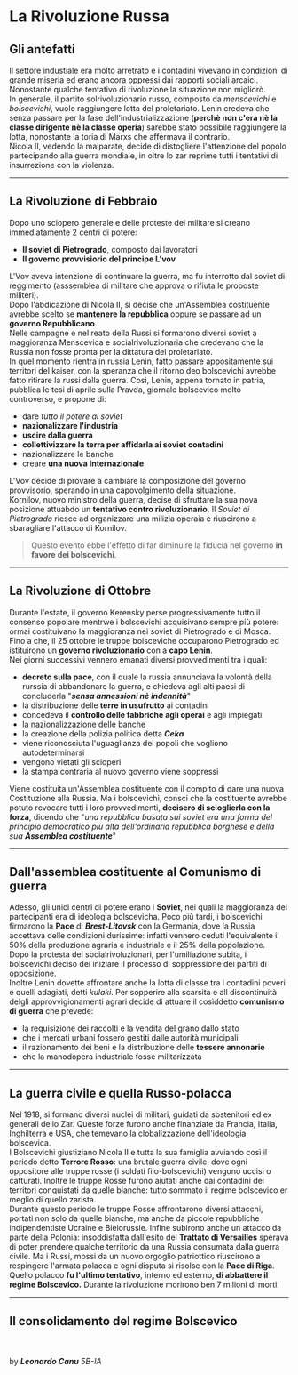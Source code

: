# La Rivoluzione Russa
## Gli antefatti
Il settore industiale era molto arretrato e i contadini vivevano in condizioni di grande miseria ed erano ancora oppressi dai rapporti sociali arcaici. Nonostante qualche tentativo di rivoluzione la situazione non migliorò.<br>
In generale, il partito solrivoluzionario russo, composto da *menscevichi* e *bolscevichi*, vuole raggiungere lotta del proletariato. Lenin credeva che senza passare per la fase dell'industrializzazione (**perchè non c'era nè  la classe dirigente nè la classe operia**) sarebbe stato possibile raggiungere la lotta, nonostante la toria di Marxs che affermava il contrario.<br>
Nicola II, vedendo la malparate, decide di distogliere l'attenzione del popolo partecipando alla guerra mondiale, in oltre lo zar reprime tutti i tentativi di insurrezione con la violenza.

---

## La Rivoluzione di Febbraio
Dopo uno sciopero generale e delle proteste dei militare si creano immediatamente 2 centri di potere:
- **Il soviet di Pietrogrado**, composto dai lavoratori
- **Il governo provvisiorio del principe L'vov**

L'Vov aveva intenzione di continuare la guerra, ma fu interrotto dal soviet di reggimento (asssemblea di militare che approva o rifiuta le proposte militeri).<br>
Dopo l'abdicazione di Nicola II, si decise che un'Assemblea costituente avrebbe scelto se **mantenere la repubblica** oppure se passare ad un **governo Repubblicano**.<br>
Nelle campagne e nel reato della Russi si formarono diversi soviet a maggioranza Menscevica e socialrivoluzionaria che credevano che la Russia non fosse pronta per la dittatura del proletariato.<br>
In quel momento rientra in russia Lenin, fatto passare appositamente sui territori del kaiser, con la speranza che il ritorno deo bolscevichi avrebbe fatto ritirare la russi dalla guerra. Così, Lenin, appena tornato in patria, pubblica le tesi di aprile sulla Pravda, giornale bolscevico molto controverso, e propone di: 
- dare *tutto il potere ai soviet* 
- **nazionalizzare l'industria**
- **uscire dalla guerra** 
- **collettivizzare la terra per affidarla ai soviet contadini**
- nazionalizzare le banche
- creare **una nuova Internazionale**

L'Vov decide di provare a cambiare la composizione del governo provvisorio, sperando in una capovolgimento della situazione.<br>
Kornilov, nuovo ministro della guerra, decise di sfruttare la sua nova posizione attuabdo un **tentativo contro rivoluzionario**.
Il *Soviet di Pietrogrado* riesce ad organizzare una milizia operaia e riuscirono a sbaragliare l'attacco di Kornilov.<br>
> Questo evento ebbe l'effetto di far diminuire la fiducia nel governo **in favore dei bolscevichi**.

---

## La Rivoluzione di Ottobre
Durante l'estate, il governo Kerensky perse progressivamente tutto il consenso popolare mentrwe i bolscevichi acquisivano sempre più potere: ormai costituivano la maggioranza nei soviet di Pietrogrado e di Mosca.<br>
Fino a che, il 25 ottobre le truppe bolsceviche occuparono Pietrogrado ed istituirono un **governo rivoluzionario** con a **capo Lenin**. <br>
Nei giorni successivi vennero emanati diversi provvedimenti tra i quali:
- **decreto sulla pace**, con il quale la russia annunciava la volontà della rurssia di abbandonare la guerra, e chiedeva agli alti paesi di concluderla "***sensa annessioni nè indennità***"
- la distribuzione delle **terre in usufrutto** ai contadini 
- concedeva il **controllo delle fabbriche agli operai** e agli impiegati
- la nazionalizzazione delle banche
- la creazione della polizia politica detta ***Ceka***
- viene riconosciuta l'uguaglianza dei popoli che vogliono autodeterminarsi
- vengono vietati gli scioperi
- la stampa contraria al nuovo governo viene soppressi

Viene costituita un'Assemblea costituente con il compito di dare una nuova Costituzione alla Russia. Ma i bolscevichi, consci che la costituente avrebbe potuto revocare tutti i loro provvedimenti, **decisero di scioglierla con la forza**, dicendo che "*una repubblica basata sui soviet era una forma del principio democratico più alta dell'ordinaria repubblica borghese e della sua **Assemblea costituente***"<br>

---

## Dall'assemblea costituente al Comunismo di guerra
Adesso, gli unici centri di potere erano i **Soviet**, nei quali la maggioranza dei partecipanti era di ideologia bolscevicha.
Poco più tardi,  i bolscevichi firmarono la **Pace** di ***Brest-Litovsk*** con la Germania, dove la Russia accettava delle condizioni durissime: infatti vennero ceduti l'equivalente il 50% della produzione agraria e industriale e il 25% della popolazione.<br>
Dopo la protesta dei socialrivoluzionari, per l'umiliazione subita, i bolscevichi deciso dei iniziare il processo di soppressione dei partiti di opposizione.<br>
Inoltre Lenin dovette affrontare anche la lotta di classe tra i contadini poveri e quelli adagiati, detti *kulaki*. Per sopperire alla scarsità e all discontinuità delgli approvvigionamenti agrari decide di attuare il cosìddetto **comunismo di guerra** che prevede:
- la requisizione dei raccolti e la vendita del grano dallo stato
- che i mercati urbani fossero gestiti dalle autorità municipali
- il razionamento dei beni e la distribuzione delle **tessere annonarie**
- che la manodopera industriale fosse militarizzata 

---

## La guerra civile e quella Russo-polacca
Nel 1918, si formano diversi nuclei di militari, guidati da sostenitori ed ex generali dello Zar. Queste forze furono anche finanziate da Francia, Italia, Inghilterra e USA, che temevano la clobalizzazione dell'ideologia bolscevica.<br>
I Bolscevichi giustiziano Nicola II e tutta la sua famiglia avviando così il periodo detto **Terrore Rosso**: una brutale guerra civile, dove ogni oppositore alle truppe rosse (i soldati filo-bolscevichi) vengono uccisi o catturati. Inoltre le truppe Rosse furono aiutati anche dai contadini dei territori conquistati da quelle bianche: tutto sommato il regime bolscevico er meglio di quello zarista. <br>
Durante questo periodo le truppe Rosse affrontarono diversi attacchi, portati non solo da quelle bianche, ma anche da piccole repubbliche indipendentiste Ucraine e Bielorussie. Infine subirono anche un attacco da parte della Polonia: insoddisfatta dall'esito del **Trattato di Versailles** sperava di poter prendere qualche territorio da una Russia consumata dalla guerra civile. Ma i Russi, mossi da un nuovo orgoglio patriottico riuscirono a respingere l'armata polacca e ogni disputa si risolse con la **Pace di Riga**.  
Quello polacco **fu l'ultimo tentativo**, interno ed esterno, **di abbattere il regime Bolscevico.** 
Durante la rivoluzione morirono ben 7 milioni di morti. 

---

## Il consolidamento del regime Bolscevico

<br><br>
by ***Leonardo Canu*** *5B-IA*